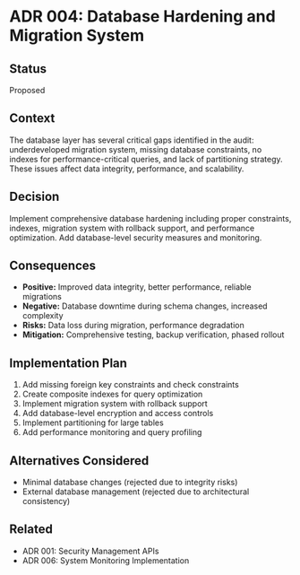 # ADR 004: Database Hardening and Migration System

## Status
Proposed

## Context
The database layer has several critical gaps identified in the audit: underdeveloped migration system, missing database constraints, no indexes for performance-critical queries, and lack of partitioning strategy. These issues affect data integrity, performance, and scalability.

## Decision
Implement comprehensive database hardening including proper constraints, indexes, migration system with rollback support, and performance optimization. Add database-level security measures and monitoring.

## Consequences
- **Positive:** Improved data integrity, better performance, reliable migrations
- **Negative:** Database downtime during schema changes, increased complexity
- **Risks:** Data loss during migration, performance degradation
- **Mitigation:** Comprehensive testing, backup verification, phased rollout

## Implementation Plan
1. Add missing foreign key constraints and check constraints
2. Create composite indexes for query optimization
3. Implement migration system with rollback support
4. Add database-level encryption and access controls
5. Implement partitioning for large tables
6. Add performance monitoring and query profiling

## Alternatives Considered
- Minimal database changes (rejected due to integrity risks)
- External database management (rejected due to architectural consistency)

## Related
- ADR 001: Security Management APIs
- ADR 006: System Monitoring Implementation